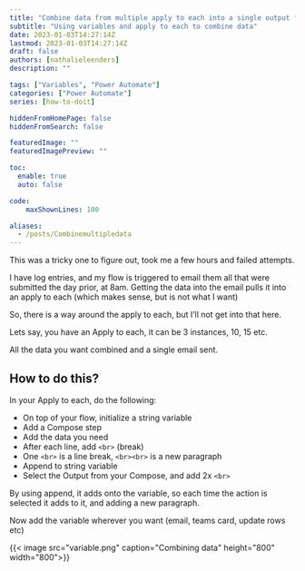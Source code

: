 ```yaml
---
title: "Combine data from multiple apply to each into a single output file (Variables and compose)"
subtitle: "Using variables and apply to each to combine data"
date: 2023-01-03T14:27:14Z
lastmod: 2023-01-03T14:27:14Z
draft: false
authors: [nathalieleenders]
description: ""

tags: ["Variables", "Power Automate"]
categories: ["Power Automate"]
series: [how-to-doit]

hiddenFromHomePage: false
hiddenFromSearch: false

featuredImage: ""
featuredImagePreview: ""

toc:
  enable: true
  auto: false

code:
    maxShownLines: 100

aliases:
  - /posts/Combinemultipledata
---
```


This was a tricky one to figure out, took me a few hours and failed attempts.

I have log entries, and my flow is triggered to email them all that were submitted the day prior, at 8am.
Getting the data into the email pulls it into an apply to each (which makes sense, but is not what I want)

So, there is a way around the apply to each, but I’ll not get into that here.

Lets say, you have an Apply to each, it can be 3 instances, 10, 15 etc.

All the data you want combined and a single email sent.

## How to do this?

In your Apply to each, do the following:

- On top of your flow, initialize a string variable
- Add a Compose step
- Add the data you need
- After each line, add `<br>` (break)
- One `<br>` is a line break, `<br><br>` is a new paragraph
- Append to string variable
- Select the Output from your Compose, and add 2x `<br>`

By using append, it adds onto the variable, so each time the action is selected it adds to it, and adding a new paragraph.

Now add the variable wherever you want (email, teams card, update rows etc)

{{< image src="variable.png" caption="Combining data" height="800" width="800">}}
